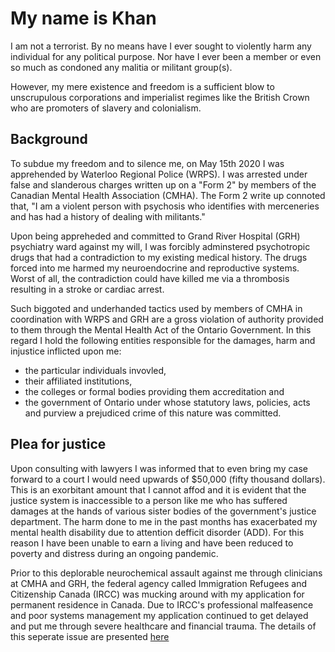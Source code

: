 # My name is Khan
I am not a terrorist. By no means have I ever sought to violently harm any individual for any political purpose. Nor have I ever been a member or even so much as condoned any malitia or militant group(s). 

However, my mere existence and freedom is a sufficient blow to unscrupulous corporations and imperialist regimes like the British Crown who are promoters of slavery and colonialism. 

## Background
To subdue my freedom and to silence me, on May 15th 2020 I was apprehended by Waterloo Regional Police (WRPS). I was arrested under false and slanderous charges written up on a "Form 2" by members of the Canadian Mental Health Association (CMHA). The Form 2 write up connoted that, "I am a violent person with psychosis who identifies with merceneries and has had a history of dealing with militants."

Upon being appreheded and committed to Grand River Hospital (GRH) psychiatry ward against my will, I was forcibly adminstered psychotropic drugs that had a contradiction to my existing medical history. The drugs forced into me harmed my neuroendocrine and reproductive systems. Worst of all, the contradiction could have killed me via a thrombosis resulting in a stroke or cardiac arrest. 

Such biggoted and underhanded tactics used by members of CMHA in coordination with WRPS and GRH are a gross violation of authority provided to them through the Mental Health Act of the Ontario Government. In this regard I hold the following entities responsible for the damages, harm and injustice inflicted upon me: 

  - the particular individuals invovled, 
  - their affiliated institutions, 
  - the colleges or formal bodies providing them accreditation and
  - the government of Ontario under whose statutory laws, policies, acts and purview a prejudiced crime of this nature was committed.
  
## Plea for justice
Upon consulting with lawyers I was informed that to even bring my case forward to a court I would need upwards of $50,000 (fifty thousand dollars). This is an exorbitant amount that I cannot affod and it is evident that the justice system is inaccessible to a person like me who has suffered damages at the hands of various sister bodies of the government's justice department. The harm done to me in the past months has exacerbated my mental health disability due to attention defficit disorder (ADD). For this reason I have been unable to earn a living and have been reduced to poverty and distress during an ongoing pandemic. 

Prior to this deplorable neurochemical assault against me through clinicians at CMHA and GRH, the federal agency called Immigration Refugees and Citizenship Canada (IRCC) was mucking around with my application for permanent residence in Canada. Due to IRCC's professional malfeasence and poor systems management my application continued to get delayed and put me through severe healthcare and financial trauma. The details of this seperate issue are presented [here](https://cdn.knightlab.com/libs/timeline3/latest/embed/index.html?source=1vxBNXk_ffw8HbrJVsw5qO-67aSfVnEesnBqKvsk8Qko&font=Georgia-Helvetica&lang=en)


